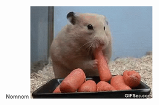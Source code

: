 <html>
<head>
<meta http-equiv="Content-Type" content="text/html; charset=utf-8" />
Nomnom
</head>
<frameset cols="20%, *">
  <frame src="blob/master/tree.html">
  <frame name="viewer" src="">
</frameset>
<img src="nomnom.gif" alt="All the noms">
</html>
